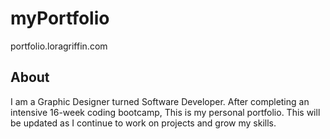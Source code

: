 # myPortfolio

portfolio.loragriffin.com

## About
I am a Graphic Designer turned Software Developer. After completing an intensive 16-week coding bootcamp, This is my personal portfolio. This will be updated as I continue to work on projects and grow my skills.
